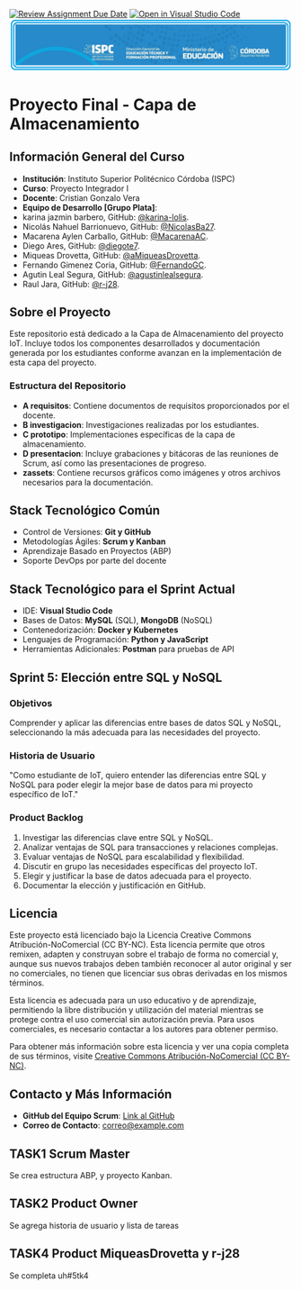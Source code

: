 [![Review Assignment Due Date](https://classroom.github.com/assets/deadline-readme-button-24ddc0f5d75046c5622901739e7c5dd533143b0c8e959d652212380cedb1ea36.svg)](https://classroom.github.com/a/dpfHO3Yy)
[![Open in Visual Studio Code](https://classroom.github.com/assets/open-in-vscode-718a45dd9cf7e7f842a935f5ebbe5719a5e09af4491e668f4dbf3b35d5cca122.svg)](https://classroom.github.com/online_ide?assignment_repo_id=14988092&assignment_repo_type=AssignmentRepo)
![Logo de la Institución ISPC](./E%20assets/logoISPC.png)

# Proyecto Final - Capa de Almacenamiento

## Información General del Curso

- **Institución**: Instituto Superior Politécnico Córdoba (ISPC)
- **Curso**: Proyecto Integrador I
- **Docente**: Cristian Gonzalo Vera
- **Equipo de Desarrollo [Grupo Plata]**:
- karina jazmin barbero, GitHub: [@karina-lolis](https://github.com/karina-lolis).
- Nicolás Nahuel Barrionuevo, GitHub: [@NicolasBa27](https://github.com/NicolasBa27).
- Macarena Aylen Carballo, GitHub: [@MacarenaAC](https://github.com/MacarenaAC).
- Diego Ares, GitHub: [@diegote7](https://github.com/diegote7).
- Miqueas Drovetta, GitHub: [@aMiqueasDrovetta](https://github.com/MiqueasDrovetta).
- Fernando Gimenez Coria, GitHub: [@FernandoGC](https://github.com/FerCbr). 
- Agutin Leal Segura, GitHub: [@agustinlealsegura](https://github.com/agustinlealsegura).
- Raul Jara, GitHub: [@r-j28](https://github.com/r-j28).

## Sobre el Proyecto

Este repositorio está dedicado a la Capa de Almacenamiento del proyecto IoT. Incluye todos los componentes desarrollados y documentación generada por los estudiantes conforme avanzan en la implementación de esta capa del proyecto.

### Estructura del Repositorio

- **A requisitos**: Contiene documentos de requisitos proporcionados por el docente.
- **B investigacion**: Investigaciones realizadas por los estudiantes.
- **C prototipo**: Implementaciones específicas de la capa de almacenamiento.
- **D presentacion**: Incluye grabaciones y bitácoras de las reuniones de Scrum, así como las presentaciones de progreso.
- **zassets**: Contiene recursos gráficos como imágenes y otros archivos necesarios para la documentación.

## Stack Tecnológico Común

- Control de Versiones: **Git y GitHub**
- Metodologías Ágiles: **Scrum y Kanban**
- Aprendizaje Basado en Proyectos (ABP)
- Soporte DevOps por parte del docente

## Stack Tecnológico para el Sprint Actual

- IDE: **Visual Studio Code**
- Bases de Datos: **MySQL** (SQL), **MongoDB** (NoSQL)
- Contenedorización: **Docker y Kubernetes**
- Lenguajes de Programación: **Python y JavaScript**
- Herramientas Adicionales: **Postman** para pruebas de API

## Sprint 5: Elección entre SQL y NoSQL

### Objetivos

Comprender y aplicar las diferencias entre bases de datos SQL y NoSQL, seleccionando la más adecuada para las necesidades del proyecto.

### Historia de Usuario

"Como estudiante de IoT, quiero entender las diferencias entre SQL y NoSQL para poder elegir la mejor base de datos para mi proyecto específico de IoT."

### Product Backlog

1. Investigar las diferencias clave entre SQL y NoSQL.
2. Analizar ventajas de SQL para transacciones y relaciones complejas.
3. Evaluar ventajas de NoSQL para escalabilidad y flexibilidad.
4. Discutir en grupo las necesidades específicas del proyecto IoT.
5. Elegir y justificar la base de datos adecuada para el proyecto.
6. Documentar la elección y justificación en GitHub.

## Licencia

Este proyecto está licenciado bajo la Licencia Creative Commons Atribución-NoComercial (CC BY-NC). Esta licencia permite que otros remixen, adapten y construyan sobre el trabajo de forma no comercial y, aunque sus nuevos trabajos deben también reconocer al autor original y ser no comerciales, no tienen que licenciar sus obras derivadas en los mismos términos.

Esta licencia es adecuada para un uso educativo y de aprendizaje, permitiendo la libre distribución y utilización del material mientras se protege contra el uso comercial sin autorización previa. Para usos comerciales, es necesario contactar a los autores para obtener permiso.

Para obtener más información sobre esta licencia y ver una copia completa de sus términos, visite [Creative Commons Atribución-NoComercial (CC BY-NC)](https://creativecommons.org/licenses/by-nc/4.0/).

## Contacto y Más Información

- **GitHub del Equipo Scrum**: [Link al GitHub](https://github.com/equipo_scrum)
- **Correo de Contacto**: [correo@example.com](mailto:correo@example.com)  
  
## TASK1 Scrum Master
Se crea estructura ABP, y proyecto Kanban. 

## TASK2 Product Owner 
Se agrega historia de usuario y lista de tareas

## TASK4 Product MiqueasDrovetta y r-j28 
Se completa uh#5tk4